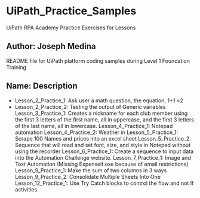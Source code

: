 # UiPath_Practice_Samples
UiPath RPA Academy Practice Exercises for Lessons 
## Author: Joseph Medina
README file for UiPath platform coding samples during Level 1 Foundation Training
## Name: Description
* Lesson_2_Practice_1: Ask user a math question, the equation, 1+1 =2
* Lesson_2_Practice_2: Testing the output of Generic variables
Lesson_3_Practice_1: Creates a nickname for each club member using the first 3 letters of the first name, all in uppercase, and the first 3 letters of the last name, all in lowercase.
Lesson_4_Practice_1: Notepad automation
Lesson_4_Practice_2: Weather in <city>
Lesson_5_Practice_1: Scrape 100 Names and prices into an excel sheet
Lesson_5_Practice_2: Sequence that will read and set font, size, and style in Notepad without using the recorder
Lesson_6_Practice_1: Create a sequence to input data into the Automation Challenge website.
Lesson_7_Practice_1: Image and Text Automation (Missing Expenselt.exe because of email restrictions)
Lesson_9_Practice_1: Make the sum of two columns in 3 ways
Lesson_9_Practice_2: Consolidate Multiple Sheets Into One
Lesson_12_Practice_1: Use Try Catch blocks to control the flow and not If activities.
